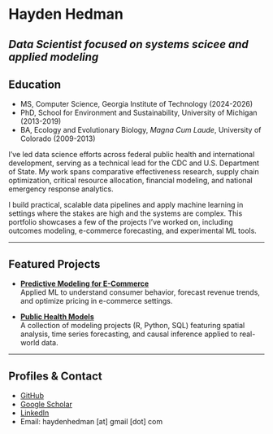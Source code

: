# Hayden Hedman

*Data Scientist focused on systems scicee and applied modeling*
---

## Education
- MS, Computer Science, Georgia Institute of Technology (2024-2026)
- PhD, School for Environment and Sustainability, University of Michigan (2013-2019)
- BA, Ecology and Evolutionary Biology, *Magna Cum Laude*, University of Colorado (2009-2013)

I’ve led data science efforts across federal public health and international development, serving as a technical lead for the CDC and U.S. Department of State. My work spans comparative effectiveness research, supply chain optimization, critical resource allocation, financial modeling, and national emergency response analytics.

I build practical, scalable data pipelines and apply machine learning in settings where the stakes are high and the systems are complex. This portfolio showcases a few of the projects I’ve worked on, including outcomes modeling, e-commerce forecasting, and experimental ML tools.


---

## Featured Projects

- **[Predictive Modeling for E-Commerce](https://github.com/h-hedman/ecommerce-ml)**  
  Applied ML to understand consumer behavior, forecast revenue trends, and optimize pricing in e-commerce settings.

- **[Public Health Models](https://github.com/h-hedman/public-health-models)**  
A collection of modeling projects (R, Python, SQL) featuring spatial analysis, time series forecasting, and causal inference applied to real-world data.

---

## Profiles & Contact

- [GitHub](https://github.com/h-hedman)  
- [Google Scholar](https://scholar.google.com/citations?user=UW_UW9QAAAAJ&hl=en)  
- [LinkedIn](https://www.linkedin.com/in/hayden-hedman/)  
- Email: haydenhedman [at] gmail [dot] com
